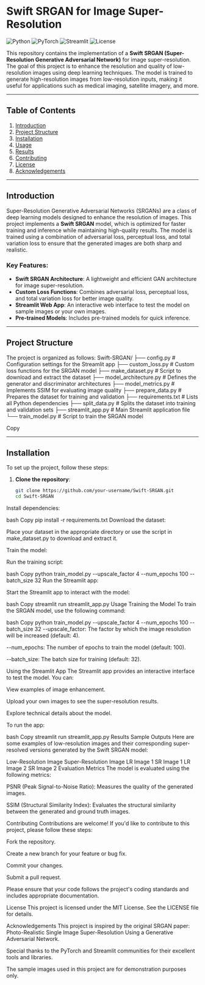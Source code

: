 # Swift SRGAN for Image Super-Resolution

![Python](https://img.shields.io/badge/Python-3.8%2B-blue)
![PyTorch](https://img.shields.io/badge/PyTorch-2.0.0-orange)
![Streamlit](https://img.shields.io/badge/Streamlit-1.21.0-red)
![License](https://img.shields.io/badge/License-MIT-green)

This repository contains the implementation of a **Swift SRGAN (Super-Resolution Generative Adversarial Network)** for image super-resolution. The goal of this project is to enhance the resolution and quality of low-resolution images using deep learning techniques. The model is trained to generate high-resolution images from low-resolution inputs, making it useful for applications such as medical imaging, satellite imagery, and more.

---

## Table of Contents

1. [Introduction](#introduction)
2. [Project Structure](#project-structure)
3. [Installation](#installation)
4. [Usage](#usage)
5. [Results](#results)
6. [Contributing](#contributing)
7. [License](#license)
8. [Acknowledgements](#acknowledgements)

---

## Introduction

Super-Resolution Generative Adversarial Networks (SRGANs) are a class of deep learning models designed to enhance the resolution of images. This project implements a **Swift SRGAN** model, which is optimized for faster training and inference while maintaining high-quality results. The model is trained using a combination of adversarial loss, perceptual loss, and total variation loss to ensure that the generated images are both sharp and realistic.

### Key Features:
- **Swift SRGAN Architecture**: A lightweight and efficient GAN architecture for image super-resolution.
- **Custom Loss Functions**: Combines adversarial loss, perceptual loss, and total variation loss for better image quality.
- **Streamlit Web App**: An interactive web interface to test the model on sample images or your own images.
- **Pre-trained Models**: Includes pre-trained models for quick inference.

---

## Project Structure

The project is organized as follows:
Swift-SRGAN/
├── config.py # Configuration settings for the Streamlit app
├── custom_loss.py # Custom loss functions for the SRGAN model
├── make_dataset.py # Script to download and extract the dataset
├── model_architecture.py # Defines the generator and discriminator architectures
├── model_metrics.py # Implements SSIM for evaluating image quality
├── prepare_data.py # Prepares the dataset for training and validation
├── requirements.txt # Lists all Python dependencies
├── split_data.py # Splits the dataset into training and validation sets
├── streamlit_app.py # Main Streamlit application file
└── train_model.py # Script to train the SRGAN model

Copy

---

## Installation

To set up the project, follow these steps:

1. **Clone the repository**:
   ```bash
   git clone https://github.com/your-username/Swift-SRGAN.git
   cd Swift-SRGAN
Install dependencies:

bash
Copy
pip install -r requirements.txt
Download the dataset:

Place your dataset in the appropriate directory or use the script in make_dataset.py to download and extract it.

Train the model:

Run the training script:

bash
Copy
python train_model.py --upscale_factor 4 --num_epochs 100 --batch_size 32
Run the Streamlit app:

Start the Streamlit app to interact with the model:

bash
Copy
streamlit run streamlit_app.py
Usage
Training the Model
To train the SRGAN model, use the following command:

bash
Copy
python train_model.py --upscale_factor 4 --num_epochs 100 --batch_size 32
--upscale_factor: The factor by which the image resolution will be increased (default: 4).

--num_epochs: The number of epochs to train the model (default: 100).

--batch_size: The batch size for training (default: 32).

Using the Streamlit App
The Streamlit app provides an interactive interface to test the model. You can:

View examples of image enhancement.

Upload your own images to see the super-resolution results.

Explore technical details about the model.

To run the app:

bash
Copy
streamlit run streamlit_app.py
Results
Sample Outputs
Here are some examples of low-resolution images and their corresponding super-resolved versions generated by the Swift SRGAN model:

Low-Resolution Image	Super-Resolution Image
LR Image 1	SR Image 1
LR Image 2	SR Image 2
Evaluation Metrics
The model is evaluated using the following metrics:

PSNR (Peak Signal-to-Noise Ratio): Measures the quality of the generated images.

SSIM (Structural Similarity Index): Evaluates the structural similarity between the generated and ground truth images.

Contributing
Contributions are welcome! If you'd like to contribute to this project, please follow these steps:

Fork the repository.

Create a new branch for your feature or bug fix.

Commit your changes.

Submit a pull request.

Please ensure that your code follows the project's coding standards and includes appropriate documentation.

License
This project is licensed under the MIT License. See the LICENSE file for details.

Acknowledgements
This project is inspired by the original SRGAN paper: Photo-Realistic Single Image Super-Resolution Using a Generative Adversarial Network.

Special thanks to the PyTorch and Streamlit communities for their excellent tools and libraries.

The sample images used in this project are for demonstration purposes only.
